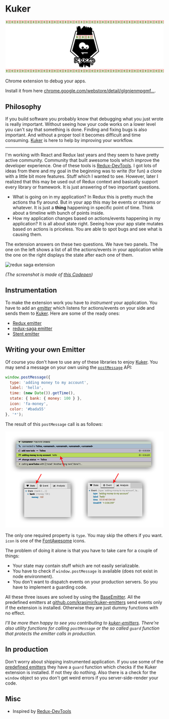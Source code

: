 # Kuker

![kuker](./img/kuker_banner.jpg)

Chrome extension to debug your apps.

Install it from here [chrome.google.com/webstore/detail/glgnienmpgmf...](https://chrome.google.com/webstore/detail/glgnienmpgmfpkigngkmieconbnkmlcn).

## Philosophy

If you build software you probably know that debugging what you just wrote is really important. Without seeing how your code works on a lower level you can't say that something is done. Finding and fixing bugs is also important. And without a proper tool it becomes difficult and time consuming. [Kuker](https://chrome.google.com/webstore/detail/glgnienmpgmfpkigngkmieconbnkmlcn) is here to help by improving your workflow.

---

I'm working with React and Redux last years and they seem to have pretty active community. Community that built awesome tools which improve the developer experience. One of these tools is [Redux-DevTools](https://github.com/zalmoxisus/redux-devtools-extension). I got lots of ideas from there and my goal in the beginning was to write (for fun) a clone with a little bit more features. Stuff which I wanted to see. However, later I realized that this may be used out of Redux context and basically support every library or framework. It is just answering of two important questions.

* What is going on in my application? In Redux this is pretty much the actions tha fly around. But in your app this may be events or streams or whatever. It is just a **thing** happening in specific point of time. Think about a timeline with bunch of points inside.
* How my application changes based on actions/events happening in my application? It is all about state right. Seeing how your app state mutates based on actions is priceless. You are able to spot bugs and see what is causing them.

The extension answers on these two questions. We have two panels. The one on the left shows a list of all the actions/events in your application while the one on the right displays the state after each one of them.

![redux saga extension](./img/screenshot_instructions.jpg)

*(The screenshot is made of [this Codepen](https://codepen.io/krasimir/pen/vpYrqw))*

## Instrumentation

To make the extension work you have to *instrument* your application. You have to add an [_emitter_](https://github.com/krasimir/kuker-emitters) which listens for actions/events on your side and sends them to [Kuker](https://chrome.google.com/webstore/detail/glgnienmpgmfpkigngkmieconbnkmlcn). Here are some of the ready ones:

* [Redux emitter](https://github.com/krasimir/kuker-emitters#integration-with-redux)
* [redux-saga emitter](https://github.com/krasimir/kuker-emitters#integration-with-redux-saga)
* [Stent emitter](https://github.com/krasimir/kuker-emitters#integration-with-stent)

## Writing your own Emitter

Of course you don't have to use any of these libraries to enjoy [Kuker](https://chrome.google.com/webstore/detail/glgnienmpgmfpkigngkmieconbnkmlcn). You may send a message on your own using the [`postMessage`](https://developer.mozilla.org/en-US/docs/Web/API/Window/postMessage) API:

```js
window.postMessage({
  type: 'adding money to my account',
  label: 'hello',
  time: (new Date()).getTime(),
  state: { bank: { money: 100 } },
  icon: 'fa-money',
  color: '#bada55'
}, '*');
```

The result of this `postMessage` call is as follows:

![custom event](./img/screenshot_custom_event.jpg)

The only one required property is `type`. You may skip the others if you want. `icon` is one of the [FontAwesome](http://fontawesome.io/icons/) icons.

The problem of doing it alone is that you have to take care for a couple of things:

* Your state may contain stuff which are not easily serializable.
* You have to check if `window.postMessage` is available (does not exist in node environment).
* You don't want to dispatch events on your production servers. So you have to implement a guarding code.

All these three issues are solved by using the [BaseEmitter](https://github.com/krasimir/kuker-emitters#baseemitter). All the predefined emitters at [github.com/krasimir/kuker-emitters](https://github.com/krasimir/kuker-emitters) send events only if the extension is installed. Otherwise they are just dummy functions with no effect.

*I'll be more then happy to see you contributing to [kuker-emitters](https://github.com/krasimir/kuker-emitters). There're also utility functions for calling `postMessage` or the so called `guard` function that protects the emitter calls in production.*

## In production

Don't worry about shipping instrumented application. If you use some of the [predefined emitters](https://github.com/krasimir/kuker-emitters) they have a `guard` function which checks if the Kuker extension is installed. If not they do nothing. Also there is a check for the `window` object so you don't get weird errors if you server-side-render your code.

## Misc

* Inspired by [Redux-DevTools](https://github.com/zalmoxisus/redux-devtools-extension)
